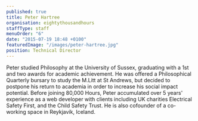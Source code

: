 ```yaml
---
published: true
title: Peter Hartree
organisation: eightythousandhours
staffType: staff
menuOrder: "6"
date: "2015-07-19 18:48 +0100"
featuredImage: "/images/peter-hartree.jpg"
position: Technical Director
---
```


Peter studied Philosophy at the University of Sussex, graduating with a 1st and two awards for academic achievement. He was offered a Philosophical Quarterly bursary to study the M.Litt at St Andrews, but decided to postpone his return to academia in order to increase his social impact potential. Before joining 80,000 Hours, Peter accumulated over 5 years' experience as a web developer with clients including UK charities Electrical Safety First, and the Child Safety Trust. He is also cofounder of a co-working space in Reykjavík, Iceland.